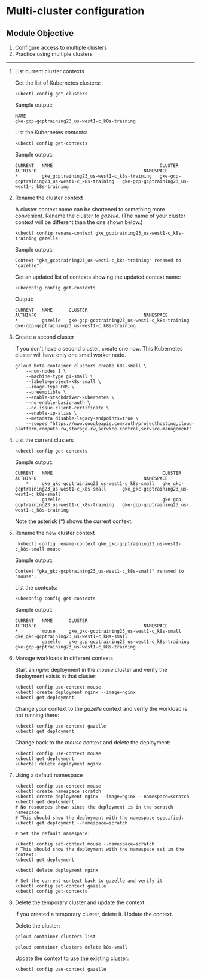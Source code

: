 # Multi-cluster configuration

## Module Objective

1. Configure access to multiple clusters
2. Practice using multiple clusters

---

1. List current cluster contexts

    Get the list of Kubernetes clusters:

    ```shell
    kubectl config get-clusters
    ```

    Sample output:
    ```
    NAME
    gke-gcp-gcptraining23_us-west1-c_k8s-training
    ```

    List the Kubernetes *contexts*:

    ```shell
    kubectl config get-contexts
    ```

    Sample output:
    ```
    CURRENT   NAME                                        CLUSTER                                         AUTHINFO                                        NAMESPACE
    *         gke_gcptraining23_us-west1-c_k8s-training   gke-gcp-gcptraining23_us-west1-c_k8s-training   gke-gcp-gcptraining23_us-west1-c_k8s-training

    ```

1. Rename the cluster context

    A cluster context name can be shortened to something more convenient.
    Rename the cluster to *gazelle*.  (The name of your cluster context
    will be different than the one shown below.)
    ```shell
    kubectl config rename-context gke_gcptraining23_us-west1-c_k8s-training gazelle
    ```

    Sample output:
    ```
    Context "gke_gcptraining23_us-west1-c_k8s-training" renamed to "gazelle".
    ```

    Get an updated list of contexts showing the updated context name:

    ```shell
    kubeconfig config get-contexts
    ```

    Output:
    ```
    CURRENT   NAME      CLUSTER                                         AUTHINFO                                        NAMESPACE
    *         gazelle   gke-gcp-gcptraining23_us-west1-c_k8s-training   gke-gcp-gcptraining23_us-west1-c_k8s-training
    ```

1. Create a second cluster

    If you don't have a second cluster, create one now.
    This Kubernetes cluster will have only one small worker node.

    ```shell
    gcloud beta container clusters create k8s-small \
        --num-nodes 1 \
        --machine-type g1-small \
        --labels=project=k8s-small \
        --image-type COS \
        --preemptible \
        --enable-stackdriver-kubernetes \
        --no-enable-basic-auth \
        --no-issue-client-certificate \
        --enable-ip-alias \
        --metadata disable-legacy-endpoints=true \
        --scopes "https://www.googleapis.com/auth/projecthosting,cloud-platform,compute-rw,storage-rw,service-control,service-management"
    ```

1. List the current clusters

    ```shell
    kubectl config get-contexts
    ```

    Sample output:

    ```
    CURRENT   NAME                                         CLUSTER                                         AUTHINFO                                        NAMESPACE
        *     gke_gkc-gcptraining23_us-west1-c_k8s-small   gke_gkc-gcptraining23_us-west1-c_k8s-small      gke_gkc-gcptraining23_us-west1-c_k8s-small
              gazelle                                      gke-gcp-gcptraining23_us-west1-c_k8s-training   gke-gcp-gcptraining23_us-west1-c_k8s-training
    ```

    Note the asterisk (*) shows the current context.

1. Rename the new cluster context

    ```shell
     kubectl config rename-context gke_gkc-gcptraining23_us-west1-c_k8s-small mouse
     ```

    Sample output:
    ```
    Context "gke_gkc-gcptraining23_us-west1-c_k8s-small" renamed to "mouse".
     ```

    List the contexts:

    ```shell
    kubeconfig config get-contexts
    ```

    Sample output:
    ```
    CURRENT   NAME      CLUSTER                                         AUTHINFO                                        NAMESPACE
    *         mouse     gke_gkc-gcptraining23_us-west1-c_k8s-small      gke_gkc-gcptraining23_us-west1-c_k8s-small      
              gazelle   gke-gcp-gcptraining23_us-west1-c_k8s-training   gke-gcp-gcptraining23_us-west1-c_k8s-training   
    ```

1. Manage workloads in different contexts

    Start an *nginx* deployment in the *mouse* cluster and verify the
    deployment exists in that cluster:

    ```shell
    kubectl config use-context mouse
    kubectl create deployment nginx --image=nginx
    kubectl get deployment
    ```

    Change your context to the *gazelle* context and verify the workload is not running there:

    ```shell
    kubectl config use-context gazelle
    kubectl get deployment
    ```

    Change back to the *mouse* context and delete the deployment:

    ```shell
    kubectl config use-context mouse
    kubectl get deployment
    kubectel delete deployment nginx
    ```

1. Using a default namespace

    ```
    kubectl config use-context mouse
    kubectl create namespace scratch
    kubectl create deployment nginx --image=nginx --namespace=scratch
    kubectl get deployment
    # No resources shown since the deployment is in the scratch namespace
    # This should show the deployment with the namespace specified:
    kubectl get deployment --namespace=scratch

    # Set the default namespace:

    kubectl config set-context mouse --namespace=scratch
    # This should show the deployment with the namespace set in the context:
    kubectl get deployment

    kubectl delete deployment nginx

    # Set the current context back to gazelle and verify it
    kubectl config set-context gazelle
    kubectl config get-contexts

1. Delete the temporary cluster and update the context

    If you created a temporary cluster, delete it.
    Update the context.

    Delete the cluster:
    ```shell
    gcloud container clusters list

    gcloud container clusters delete k8s-small
    ```

    Update the context to use the existing cluster:
    ```shell
    kubectl config use-context gazelle
    ```
